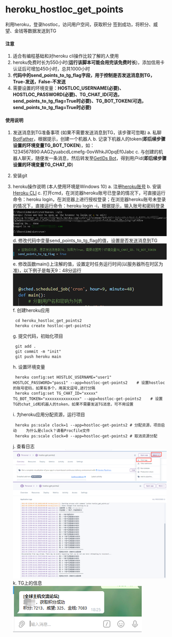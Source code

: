 # heroku_hostloc_get_points
利用heroku，登录hostloc，访问用户空间，获取积分
签到成功，将积分、威望、金钱等数据发送到TG


#### 注意
1. 适合有编程基础和对heroku cli操作比较了解的人使用
2. heroku免费时长为550小时(**运行该脚本可能会用完该免费时长**)，添加信用卡认证后可增加450小时，总共1000小时
3. **代码中的send_points_to_tg_flag字段，用于控制是否发送消息到TG，True-发送，False-不发送**
3. 需要设置的环境变量：**HOSTLOC_USERNAME(必要)、HOSTLOC_PASSWORD(必要)、TG_CHAT_ID(可选，send_points_to_tg_flag=True时必要)、TG_BOT_TOKEN(可选，send_points_to_tg_flag=True时必要)**


#### 使用说明
1. 发送消息到TG准备事项 (如果不需要发送消息到TG，该步骤可忽略)
    a. 私聊[BotFather](https://t.me/botfather)，根据提示，创建一个机器人
    b. 记录下机器人的token(**即后续步骤设置的环境变量TG_BOT_TOKEN**)，如：1234567890:AAG2yuabcdLcmefg-0ovWhkJlOpqEf0Jabc
    c. 与创建的机器人聊天，随便发一条消息，然后转发至[GetIDs Bot](https://t.me/getidsbot)，得到用户id(**即后续步骤设置的环境变量TG_CHAT_ID**)

2. 安装git

3. heroku操作说明 (本人使用环境是Windows 10)
    a. 注册[heroku账号](https://www.heroku.com/)
    b. 安装[Heroku CLI](https://devcenter.heroku.com/articles/heroku-cli)
    c. 打开cmd，在浏览器heroku账号已登录的情况下，可直接运行命令：heroku login，在浏览器上进行授权登录；在浏览器heroku账号未登录的情况下，直接运行命令：heroku login -i，根据提示，输入账号和密码登录  
    ![heroku login](/static/1.png)  
    d. 修改代码中变量send_points_to_tg_flag的值，设置是否发送消息到TG  
    ![send_points_to_tg_flag](/static/3.png)  
    e. 修改函数main()上注解的值，设置定时任务运行时间(以服务器所在时区为准)，以下例子是每天9：48分运行  
    ![main()](/static/2.png)  
    f. 创建heroku应用

        cd heroku_hostloc_get_points2
        heroku create hostloc-get-points2

    g. 提交代码，初始化项目

        git add .
        git commit -m "init"
        git push heroku main

    h. 设置环境变量  

        heroku config:set HOSTLOC_USERNAME="user1" HOSTLOC_PASSWORD="pass1" --app=hostloc-get-points2    # 设置hostloc的账号密码，如果有多个，用英文逗号,进行分隔
        heroku config:set TG_CHAT_ID="xxxxx" TG_BOT_TOKEN="xxxxxxxxxxxxxxx" --app=hostloc-get-points2    # 设置TG的chat_id和机器人的token，如果不需要发送TG消息，可不用设置

    i. 为heroku应用分配资源，运行项目  

        heroku ps:scale clock=1 --app=hostloc-get-points2 # 分配资源，项目启动    为什么是clock？请看Procfile文件
        heroku ps:scale clock=0 --app=hostloc-get-points2 # 取消资源分配

    j. 查看日志  
    ![log](/static/4.png)  
    ![log](/static/5.png)  
    k. TG上的信息  
    ![log](/static/6.png)

